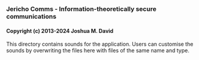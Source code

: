 ### Jericho Comms - Information-theoretically secure communications
#### Copyright (c) 2013-2024  Joshua M. David


This directory contains sounds for the application. Users can customise the sounds by overwriting the files here with files of the same name and type.